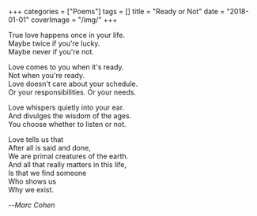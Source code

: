 +++
categories = ["Poems"]
tags = []
title = "Ready or Not"
date = "2018-01-01"
coverImage = "/img/"
+++

True love happens once in your life.  
Maybe twice if you're lucky.  
Maybe never if you're not.  
<!--more-->

Love comes to you when it's ready.  
Not when you're ready.  
Love doesn't care about your schedule.  
Or your responsibilities. Or your needs.  

Love whispers quietly into your ear.  
And divulges the wisdom of the ages.  
You choose whether to listen or not.  

Love tells us that  
After all is said and done,  
We are primal creatures of the earth.  
And all that really matters in this life,  
Is that we find someone  
Who shows us  
Why we exist.  

--<cite>Marc Cohen</cite>  
  
